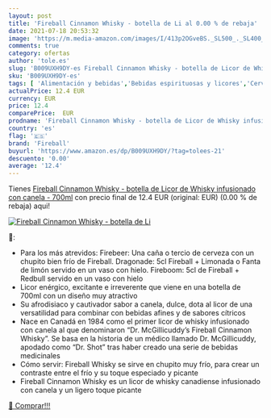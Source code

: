 ```yaml
---
layout: post
title: 'Fireball Cinnamon Whisky - botella de Li al 0.00 % de rebaja'
date: 2021-07-18 20:53:32
image: 'https://m.media-amazon.com/images/I/413p2OGveBS._SL500_._SL400_.jpg'
comments: true
category: ofertas
author: 'tole.es'
slug: 'B009UXH9DY-es Fireball Cinnamon Whisky - botella de Licor de Whisky...'
sku: 'B009UXH9DY-es'
tags: [ 'Alimentación y bebidas','Bebidas espirituosas y licores','Cervezas, vinos y licores','Licores','canela','fireball','whisky', ]
actualPrice: 12.4 EUR
currency: EUR
price: 12.4
comparePrice:  EUR
prodname: 'Fireball Cinnamon Whisky - botella de Licor de Whisky infusionado con canela - 700ml'
country: 'es'
flag: '🇪🇸'
brand: 'Fireball'
buyurl: 'https://www.amazon.es/dp/B009UXH9DY/?tag=tolees-21'
descuento: '0.00'
average: '12.4'
---
```


Tienes [Fireball Cinnamon Whisky - botella de Licor de Whisky infusionado con canela - 700ml](https://www.amazon.es/dp/B009UXH9DY/?tag=tolees-21) con precio final de  12.4 EUR (original:  EUR) (0.00 %  de rebaja) aqui!

[![Fireball Cinnamon Whisky - botella de Li](https://m.media-amazon.com/images/I/413p2OGveBS._SL500_._SL400_.jpg)](https://www.amazon.es/dp/B009UXH9DY/?tag=tolees-21)

🔎:

- Para los más atrevidos: Firebeer: Una caña o tercio de cerveza con un chupito bien frío de Fireball. Dragonade: 5cl Fireball + Limonada o Fanta de limón servido en un vaso con hielo. Fireboom: 5cl de Fireball + Redbull servido en un vaso con hielo
- Licor enérgico, excitante e irreverente que viene en una botella de 700ml con un diseño muy atractivo
- Su afrodisiaco y cautivador sabor a canela, dulce, dota al licor de una versatilidad para combinar con bebidas afines y de sabores cítricos
- Nace en Canadá en 1984 como el primer licor de whisky infusionado con canela al que denominaron “Dr. McGillicuddy’s Fireball Cinnamon Whisky”. Se basa en la historia de un médico llamado Dr. McGillicuddy, apodado como “Dr. Shot” tras haber creado una serie de bebidas medicinales
- Cómo servir: Fireball Whisky se sirve en chupito muy frío, para crear un contraste entre el frío y su toque especiado y picante
- Fireball Cinnamon Whisky es un licor de whisky canadiense infusionado con canela y un ligero toque picante

[🛒 Comprar!!!](https://www.amazon.es/dp/B009UXH9DY/?tag=tolees-21)
